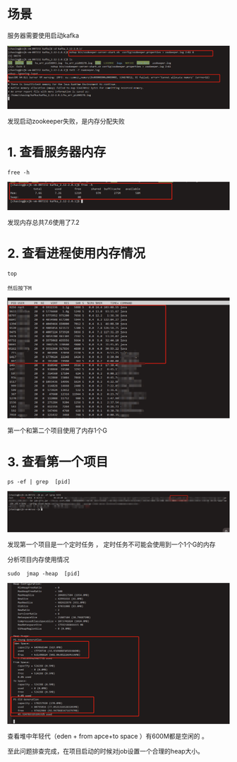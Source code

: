 # 场景
服务器需要使用启动kafka

![alt text](./img/100-01.png)

发现启动zookeeper失败，是内存分配失败


# 1. 查看服务器内存

```
free -h 

```
![alt text](./img/100-02.png)

发现内存总共7.6使用了7.2

# 2. 查看进程使用内存情况

```
top

然后按下M
```

![alt text](./img/100-03.png)

第一个和第二个项目使用了内存1个G

# 3. 查看第一个项目 

```
ps -ef | grep  [pid]

```

![alt text](./img/100-04.png)

发现第一个项目是一个定时任务 ， 定时任务不可能会使用到一个1个G的内存 


分析项目内存使用情况 

```
sudo  jmap -heap  [pid]

```

![alt text](./img/100-05.png)

查看堆中年轻代（eden + from apce+to space ）有600M都是空闲的 。

至此问题排查完成，在项目启动的时候对job设置一个合理的heap大小。


